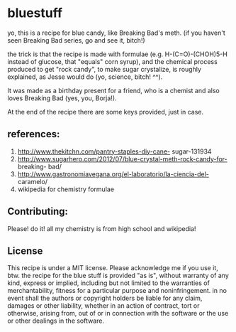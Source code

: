 # bluestuff

yo, this is a recipe for blue candy, like Breaking Bad's meth. (if you haven't seen Breaking Bad series, go and see it, bitch!)

the trick is that the recipe is made with formulae (e.g. H-(C=O)-(CHOH)5-H instead of glucose, that "equals" corn syrup), and the chemical process produced to get "rock candy", to make sugar crystalize, is roughly explained, as Jesse would do (yo, science, bitch! ^^).




It was made as a birthday present for a friend, who is a chemist and also loves Breaking Bad (yes, you, Borja!).



At the end of the recipe there are some keys provided, just in case.


## references:
1. http://www.thekitchn.com/pantry-staples-diy-cane- sugar-131934
2. http://www.sugarhero.com/2012/07/blue-crystal-meth-rock-candy-for- breaking-
bad/
3. http://www.gastronomiavegana.org/el-laboratorio/la-ciencia-del- caramelo/
4. wikipedia for chemistry formulae


## Contributing:
Please! do it! all my chemistry is from high school and wikipedia!

## License 
This recipe is under a MIT license. Please acknowledge me if you use it, btw.
the recipe for the blue stuff is provided "as is", without warranty of any kind, express or implied, including but not limited to the warranties of merchantability, fitness for a particular purpose and noninfringement. in no event shall the authors or copyright holders be liable for any claim, damages or other liability, whether in an action of contract, tort or otherwise, arising from, out of or in connection with the software or the use or other dealings in the software.
